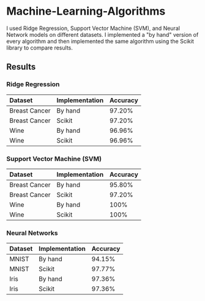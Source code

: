 # Machine-Learning-Algorithms
I used Ridge Regression, Support Vector Machine (SVM), and Neural Network models on different datasets. I implemented a "by hand" version of every algorithm and then implemented the same algorithm using the Scikit library to compare results.
## Results

### Ridge Regression

| Dataset | Implementation | Accuracy |
|  :-- | :--- | :--- |
| Breast Cancer | By hand | 97.20% |
| Breast Cancer | Scikit | 97.20% |
| Wine | By hand | 96.96% |
| Wine | Scikit | 96.96% |

### Support Vector Machine (SVM)

| Dataset | Implementation | Accuracy |
|  :-- | :--- | :--- |
| Breast Cancer | By hand | 95.80% |
| Breast Cancer | Scikit | 97.20% |
| Wine | By hand | 100% |
| Wine | Scikit | 100% |

### Neural Networks

| Dataset | Implementation | Accuracy |
|  :-- | :--- | :--- |
| MNIST | By hand | 94.15% |
| MNIST | Scikit | 97.77% |
| Iris | By hand | 97.36% |
| Iris | Scikit | 97.36% |
